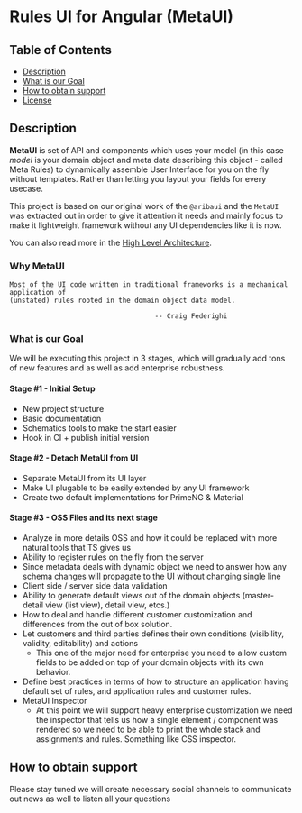 # Rules UI for Angular (MetaUI)



## Table of Contents

* [Description](#description)
* [What is our Goal](#what-is-our-goal)
* [How to obtain support](#howto-obtain-support)
* [License](#license)





## Description

**MetaUI** is set of API and components which uses your model (in this case _model_ is your domain object and meta data 
describing this object - called Meta Rules) to dynamically assemble User Interface for you on the fly without templates. 
Rather than letting you layout your fields for every usecase. 

This project is based on our original work of the `@aribaui` and the `MetaUI` was extracted out in order to give it attention 
it needs and mainly focus to make it lightweight framework without any UI dependencies like it is now.

You can also read more in the [High Level Architecture][1].


### Why MetaUI

```
Most of the UI code written in traditional frameworks is a mechanical application of 
(unstated) rules rooted in the domain object data model.
  						            
  						            -- Craig Federighi 	
```


### What is our Goal

We will be executing this project in 3 stages, which will gradually add tons of new features and as well as add enterprise 
robustness.


#### Stage #1 - Initial Setup
* New project structure 
* Basic documentation
* Schematics tools to make the start easier
* Hook in CI + publish initial version

#### Stage #2 - Detach MetaUI from UI

* Separate MetaUI from its UI layer
* Make UI plugable to be easily extended by any UI framework
* Create two default implementations for PrimeNG & Material  


#### Stage #3 - OSS Files and its next stage


- Analyze in more details OSS and how it could be replaced with more natural tools that TS gives us
- Ability to register rules on the fly from the server 
- Since metadata deals with dynamic object we need to answer how any schema changes will propagate to the UI without changing single line
- Client side / server side data validation
- Ability to generate default views out of the domain objects (master-detail view (list view), detail view, etcs.)
- How to deal and handle different customer customization and differences from the out of box solution. 
-  Let customers and third parties defines their own conditions (visibility, validity, editability) and actions
    - This one of the major need for enterprise you need to allow custom fields to be added on top of your domain objects with its own behavior.
- Define best practices in terms of how to structure an application having default set of rules, and application rules and customer rules.
- MetaUI Inspector
   -  At this point we will support heavy enterprise customization we need the inspector that tells us how a single element / component was 
   rendered so we need to be able to print the whole stack and assignments and rules. Something like CSS inspector.



## How to obtain support

Please stay tuned we will create necessary social channels to communicate out news as well to listen all your questions

 [1]: https://github.com/ngx-meta/rules/blob/master/packages/metaui/docs/architecture.md
 
  

 
 
